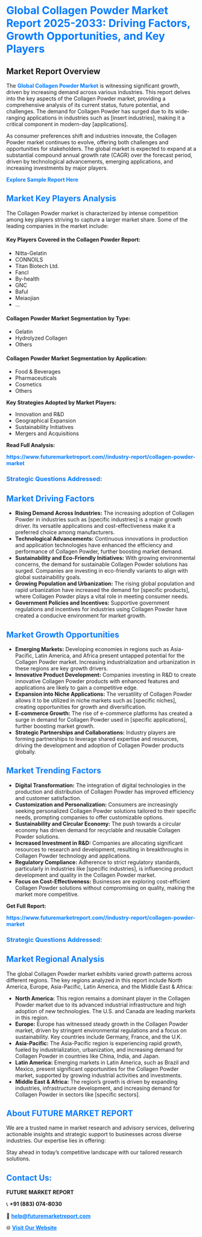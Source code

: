 <h1 style="color: #007BFF;">Global Collagen Powder Market Report 2025-2033: Driving Factors, Growth Opportunities, and Key Players</h1>

<section id="overview">
<h2>Market Report Overview</h2>
<p>The <a href="https://www.futuremarketreport.com//industry-report/collagen-powder-market" style="color: #007BFF; text-decoration: none;"><strong>Global Collagen Powder Market</strong></a> is witnessing significant growth, driven by increasing demand across various industries. This report delves into the key aspects of the Collagen Powder market, providing a comprehensive analysis of its current status, future potential, and challenges. The demand for Collagen Powder has surged due to its wide-ranging applications in industries such as [insert industries], making it a critical component in modern-day [applications].</p>
<p>As consumer preferences shift and industries innovate, the Collagen Powder market continues to evolve, offering both challenges and opportunities for stakeholders. The global market is expected to expand at a substantial compound annual growth rate (CAGR) over the forecast period, driven by technological advancements, emerging applications, and increasing investments by major players.</p>
</section>

<section id="overview">
<p><a href="https://www.futuremarketreport.com//request-sample/reportId=89081" style="color: #007BFF; text-decoration: none;"><strong>Explore Sample Report Here</strong></a></p>
</section>

<section id="key-players">
<h2 style="color: #007BFF;">Market Key Players Analysis</h2>
<p>The Collagen Powder market is characterized by intense competition among key players striving to capture a larger market share. Some of the leading companies in the market include:</p>
<h4>Key Players Covered in the Collagen Powder Report:</h4>
<ul><li>Nitta-Gelatin</li><li>CONNOILS</li><li>Titan Biotech Ltd.</li><li>Fancl</li><li>By-health</li><li>GNC</li><li>Baful</li><li>Meiaojian</li><li>...</li></ul>
<h4>Collagen Powder Market Segmentation by Type:</h4>
<ul><li>Gelatin</li><li>Hydrolyzed Collagen</li><li>Others</li></ul>

<h4>Collagen Powder Market Segmentation by Application:</h4>
<ul><li>Food &amp; Beverages</li><li>Pharmaceuticals</li><li>Cosmetics</li><li>Others</li></ul>
<p><strong>Key Strategies Adopted by Market Players:</strong></p>
<ul>
<li>Innovation and R&D</li>
<li>Geographical Expansion</li>
<li>Sustainability Initiatives</li>
<li>Mergers and Acquisitions</li>
</ul>
</section>

<section>
<p><strong>Read Full Analysis: </strong></p><a href="https://www.futuremarketreport.com//industry-report/collagen-powder-market" style="color: #007BFF; text-decoration: none;"><strong>https://www.futuremarketreport.com//industry-report/collagen-powder-market</strong></a>
<h3 style="color: #007BFF;">Strategic Questions Addressed:</h3>
</section>

<section id="driving-factors">
<h2 style="color: #007BFF;">Market Driving Factors</h2>
<ul>
<li><strong>Rising Demand Across Industries:</strong> The increasing adoption of Collagen Powder in industries such as [specific industries] is a major growth driver. Its versatile applications and cost-effectiveness make it a preferred choice among manufacturers.</li>
<li><strong>Technological Advancements:</strong> Continuous innovations in production and application technologies have enhanced the efficiency and performance of Collagen Powder, further boosting market demand.</li>
<li><strong>Sustainability and Eco-Friendly Initiatives:</strong> With growing environmental concerns, the demand for sustainable Collagen Powder solutions has surged. Companies are investing in eco-friendly variants to align with global sustainability goals.</li>
<li><strong>Growing Population and Urbanization:</strong> The rising global population and rapid urbanization have increased the demand for [specific products], where Collagen Powder plays a vital role in meeting consumer needs.</li>
<li><strong>Government Policies and Incentives:</strong> Supportive government regulations and incentives for industries using Collagen Powder have created a conducive environment for market growth.</li>
</ul>
</section>

<section id="growth-opportunities">
<h2 style="color: #007BFF;">Market Growth Opportunities</h2>
<ul>
<li><strong>Emerging Markets:</strong> Developing economies in regions such as Asia-Pacific, Latin America, and Africa present untapped potential for the Collagen Powder market. Increasing industrialization and urbanization in these regions are key growth drivers.</li>
<li><strong>Innovative Product Development:</strong> Companies investing in R&D to create innovative Collagen Powder products with enhanced features and applications are likely to gain a competitive edge.</li>
<li><strong>Expansion into Niche Applications:</strong> The versatility of Collagen Powder allows it to be utilized in niche markets such as [specific niches], creating opportunities for growth and diversification.</li>
<li><strong>E-commerce Growth:</strong> The rise of e-commerce platforms has created a surge in demand for Collagen Powder used in [specific applications], further boosting market growth.</li>
<li><strong>Strategic Partnerships and Collaborations:</strong> Industry players are forming partnerships to leverage shared expertise and resources, driving the development and adoption of Collagen Powder products globally.</li>
</ul>
</section>

<section id="trending-factors">
<h2 style="color: #007BFF;">Market Trending Factors</h2>
<ul>
<li><strong>Digital Transformation:</strong> The integration of digital technologies in the production and distribution of Collagen Powder has improved efficiency and customer satisfaction.</li>
<li><strong>Customization and Personalization:</strong> Consumers are increasingly seeking personalized Collagen Powder solutions tailored to their specific needs, prompting companies to offer customizable options.</li>
<li><strong>Sustainability and Circular Economy:</strong> The push towards a circular economy has driven demand for recyclable and reusable Collagen Powder solutions.</li>
<li><strong>Increased Investment in R&D:</strong> Companies are allocating significant resources to research and development, resulting in breakthroughs in Collagen Powder technology and applications.</li>
<li><strong>Regulatory Compliance:</strong> Adherence to strict regulatory standards, particularly in industries like [specific industries], is influencing product development and quality in the Collagen Powder market.</li>
<li><strong>Focus on Cost-Effectiveness:</strong> Businesses are exploring cost-efficient Collagen Powder solutions without compromising on quality, making the market more competitive.</li>
</ul>
</section>

<section>
<p><strong>Get Full Report: </strong></p><a href="https://www.futuremarketreport.com//industry-report/collagen-powder-market" style="color: #007BFF; text-decoration: none;"><strong>https://www.futuremarketreport.com//industry-report/collagen-powder-market</strong></a>
<h3 style="color: #007BFF;">Strategic Questions Addressed:</h3>
</section>


<section id="regional-analysis">
<h2 style="color: #007BFF;">Market Regional Analysis</h2>
<p>The global Collagen Powder market exhibits varied growth patterns across different regions. The key regions analyzed in this report include North America, Europe, Asia-Pacific, Latin America, and the Middle East & Africa:</p>
<ul>
<li><strong>North America:</strong> This region remains a dominant player in the Collagen Powder market due to its advanced industrial infrastructure and high adoption of new technologies. The U.S. and Canada are leading markets in this region.</li>
<li><strong>Europe:</strong> Europe has witnessed steady growth in the Collagen Powder market, driven by stringent environmental regulations and a focus on sustainability. Key countries include Germany, France, and the U.K.</li>
<li><strong>Asia-Pacific:</strong> The Asia-Pacific region is experiencing rapid growth, fueled by industrialization, urbanization, and increasing demand for Collagen Powder in countries like China, India, and Japan.</li>
<li><strong>Latin America:</strong> Emerging markets in Latin America, such as Brazil and Mexico, present significant opportunities for the Collagen Powder market, supported by growing industrial activities and investments.</li>
<li><strong>Middle East & Africa:</strong> The region’s growth is driven by expanding industries, infrastructure development, and increasing demand for Collagen Powder in sectors like [specific sectors].</li>
</ul>
</section>

<footer>
<h2 style="color: #007BFF;">About FUTURE MARKET REPORT</h2>
<p>We are a trusted name in market research and advisory services, delivering actionable insights and strategic support to businesses across diverse industries. Our expertise lies in offering:</p>

<p>Stay ahead in today’s competitive landscape with our tailored research solutions.</p>

<h2 style="color: #007BFF;">Contact Us:</h2>
<p><strong>FUTURE MARKET REPORT</strong></p>
<p>📞 <strong>+91 (883) 074-8030</strong></p>
<p>📧 <strong><a href="mailto:help@futuremarketreport.com" style="color: #007BFF;">help@futuremarketreport.com</a></strong></p>
<p>🌐 <strong><a href="https://www.futuremarketreport.com/" style="color: #007BFF;">Visit Our Website</a></strong></p>
</footer>
